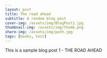 ```yaml
---
layout: post
title: The road ahead
subtitle: A random blog post
cover-img: /assets/img/BlogPost1.jpg
thumbnail-img: /assets/img/thumb.png
share-img: /assets/img/path.jpg
tags: [books, test]
---
```


This is a sample blog post 1 - THE ROAD AHEAD
